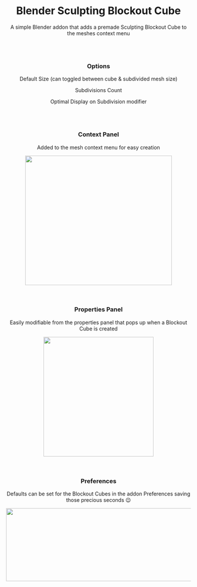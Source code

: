 <h1 align="center">Blender Sculpting Blockout Cube</h1>

<p align=center>A simple Blender addon that adds a premade Sculpting Blockout Cube to the meshes context menu</p>


<br/>
<br/>


<h3 align="center">Options</h3>
<div align="center">
  <p>Default Size (can toggled between cube & subdivided mesh size)</p>   
  <p>Subdivisions Count</p>
  <p>Optimal Display on Subdivision modifier</p>
</div>


<br/>
<br/>


<h3 align="center">Context Panel</h3>
<div align="center">
  <p>Added to the mesh context menu for easy creation</p>   
  <img width="400" height="353" src="Sculpting Cube pics/Context Panel.jpg">
</div>


<br/>
<br/>


<h3 align="center">Properties Panel</h3>
<div align="center">
  <p>Easily modifiable from the properties panel that pops up when a Blockout Cube is created</p>   
  <img width="300" height="326" src="Sculpting Cube pics/Properties Panel.jpg">
</div>


<br/>
<br/>


<h3 align="center">Preferences</h3>
<div align="center">
  <p>Defaults can be set for the Blockout Cubes in the addon Preferences saving those precious seconds 😉</p>   
  <img width="553" height="199" src="Sculpting Cube pics/Prefernces.jpg">
</div>